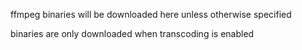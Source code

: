 ffmpeg binaries will be downloaded here unless otherwise specified

binaries are only downloaded when transcoding is enabled